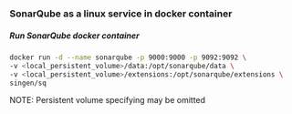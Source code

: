 ### SonarQube as a linux service in docker container  

##### Run SonarQube docker container  

```bash
docker run -d --name sonarqube -p 9000:9000 -p 9092:9092 \
-v <local_persistent_volume>/data:/opt/sonarqube/data \
-v <local_persistent_volume>/extensions:/opt/sonarqube/extensions \
singen/sq
```
NOTE: Persistent volume specifying may be omitted
